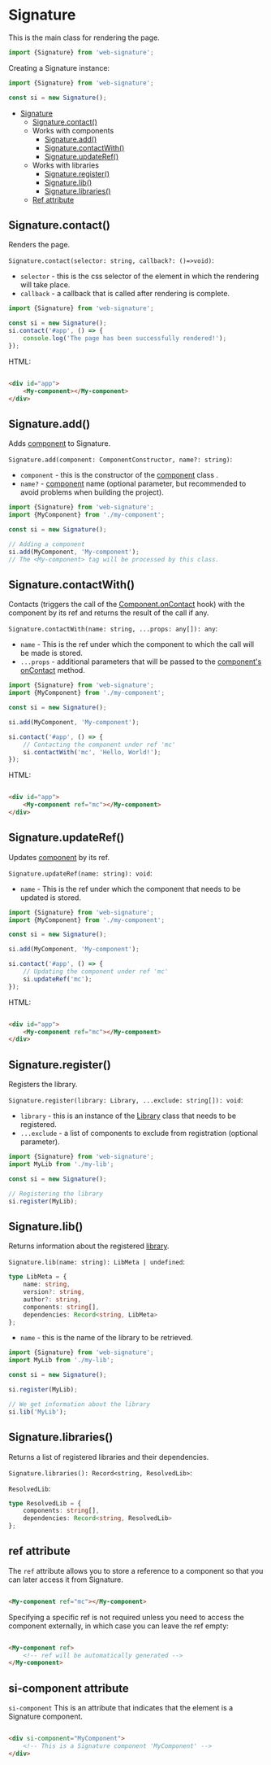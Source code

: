 # Signature

This is the main class for rendering the page.

```ts
import {Signature} from 'web-signature';
```

Creating a Signature instance:

```ts
import {Signature} from 'web-signature';

const si = new Signature();
```

* [Signature](#signature)
	* [Signature.contact()](#signaturecontact)
	* Works with components
		* [Signature.add()](#signatureadd)
		* [Signature.contactWith()](#signaturecontactwith)
		* [Signature.updateRef()](#signatureupdateref)
	* Works with libraries
		* [Signature.register()](#signatureregister)
		* [Signature.lib()](#signaturelib)
		* [Signature.libraries()](#signaturelibraries)
	* [Ref attribute](#ref-attribute)

## Signature.contact()

Renders the page.

`Signature.contact(selector: string, callback?: ()=>void)`:

- `selector` - this is the css selector of the element in which the rendering will take place.
- `callback` - a callback that is called after rendering is complete.

```ts
import {Signature} from 'web-signature';

const si = new Signature();
si.contact('#app', () => {
	console.log('The page has been successfully rendered!');
});
```

HTML:

```html

<div id="app">
    <My-component></My-component>
</div>
```

## Signature.add()

Adds [component](./Component.md) to Signature.

`Signature.add(component: ComponentConstructor, name?: string)`:

- `component` - this is the constructor of the [component](./Component.md) class .
- `name?` - [component](./Component.md) name (optional parameter, but recommended to avoid problems when building the
  project).

```ts
import {Signature} from 'web-signature';
import {MyComponent} from './my-component';

const si = new Signature();

// Adding a component
si.add(MyComponent, 'My-component');
// The <My-component> tag will be processed by this class.
```

## Signature.contactWith()

Contacts (triggers the call of the [Component.onContact](./Component.md#componentoncontact) hook) with the component by
its ref and returns
the result of the call if any.

`Signature.contactWith(name: string, ...props: any[]): any`:

- `name` - This is the ref under which the component to which the call will be made is stored.
- `...props` - additional parameters that will be passed to
  the [component's onContact](./Component.md#componentoncontact) method.

```ts
import {Signature} from 'web-signature';
import {MyComponent} from './my-component';

const si = new Signature();

si.add(MyComponent, 'My-component');

si.contact('#app', () => {
	// Contacting the component under ref 'mc'
	si.contactWith('mc', 'Hello, World!');
});
```

HTML:

```html

<div id="app">
    <My-component ref="mc"></My-component>
</div>
```

## Signature.updateRef()

Updates [component](./Component.md) by its ref.

`Signature.updateRef(name: string): void`:

- `name` - This is the ref under which the component that needs to be updated is stored.

```ts
import {Signature} from 'web-signature';
import {MyComponent} from './my-component';

const si = new Signature();

si.add(MyComponent, 'My-component');

si.contact('#app', () => {
	// Updating the component under ref 'mc'
	si.updateRef('mc');
});
```

HTML:

```html

<div id="app">
    <My-component ref="mc"></My-component>
</div>
```

## Signature.register()

Registers the library.

`Signature.register(library: Library, ...exclude: string[]): void`:

- `library` - this is an instance of the [Library](./Library.md) class that needs to be registered.
- `...exclude` - a list of components to exclude from registration (optional parameter).

```ts
import {Signature} from 'web-signature';
import MyLib from './my-lib';

const si = new Signature();

// Registering the library
si.register(MyLib);
```

## Signature.lib()

Returns information about the registered [library](./Library.md).

`Signature.lib(name: string): LibMeta | undefined`:

```ts 
type LibMeta = {
	name: string,
	version?: string,
	author?: string,
	components: string[],
	dependencies: Record<string, LibMeta>
};
```

- `name` - this is the name of the library to be retrieved.

```ts
import {Signature} from 'web-signature';
import MyLib from './my-lib';

const si = new Signature();

si.register(MyLib);

// We get information about the library
si.lib('MyLib');
```

## Signature.libraries()

Returns a list of registered libraries and their dependencies.

`Signature.libraries(): Record<string, ResolvedLib>`:

`ResolvedLib`:

```ts
type ResolvedLib = {
	components: string[],
	dependencies: Record<string, ResolvedLib>
};
```

## ref attribute

The `ref` attribute allows you to store a reference to a component so that you can later access it from Signature.

```html

<My-component ref="mc"></My-component>
```

Specifying a specific ref is not required unless you need to access the component externally, in which case you can
leave the ref empty:

```html

<My-component ref>
    <!-- ref will be automatically generated -->
</My-component>
```

## si-component attribute

`si-component` This is an attribute that indicates that the element is a Signature component.

```html

<div si-component="MyComponent">
    <!-- This is a Signature component 'MyComponent' -->
</div>
```